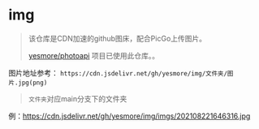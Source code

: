 # img

> 该仓库是CDN加速的github图床，配合PicGo上传图片。
>
> [yesmore/photoapi](https://github.com/yesmore/photosapi) 项目已使用此仓库。。

图片地址参考：
`https://cdn.jsdelivr.net/gh/yesmore/img/文件夹/图片.jpg(png) `

> `文件夹`对应main分支下的文件夹

例：https://cdn.jsdelivr.net/gh/yesmore/img/imgs/202108221646316.jpg
